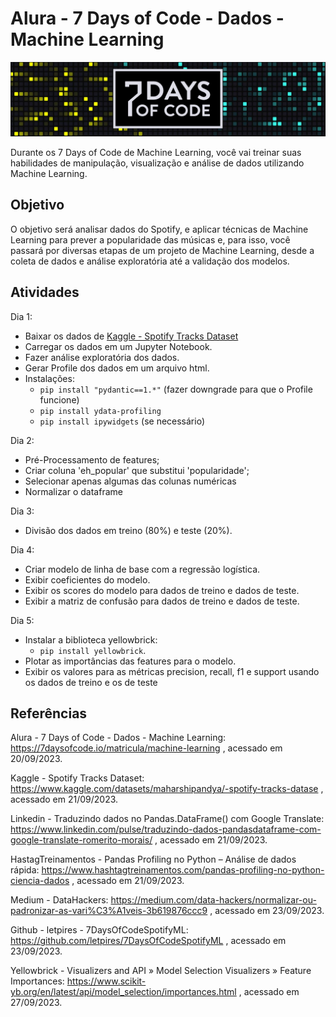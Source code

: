 # Alura - 7 Days of Code - Dados - Machine Learning
![7DayOfCode-Logo](../imgs/7DaysOfCode-Logo.jpg)

Durante os 7 Days of Code de Machine Learning, você vai treinar suas habilidades de manipulação, 
visualização e análise de dados utilizando Machine Learning. 


## Objetivo
O objetivo será analisar dados do Spotify, 
e aplicar técnicas de Machine Learning para prever a popularidade das músicas e, para isso, 
você passará por diversas etapas de um projeto de Machine Learning, 
desde a coleta de dados e análise exploratória até a validação dos modelos.


## Atividades
Dia 1:
- Baixar os dados de [Kaggle - Spotify Tracks Dataset](https://www.kaggle.com/datasets/maharshipandya/-spotify-tracks-datase)
- Carregar os dados em um Jupyter Notebook.
- Fazer análise exploratória dos dados.
- Gerar Profile dos dados em um arquivo html.
- Instalações:
  * `pip install "pydantic==1.*"` (fazer downgrade para que o Profile funcione)
  * `pip install ydata-profiling`
  * `pip install ipywidgets` (se necessário)

Dia 2:
- Pré-Processamento de features;
- Criar coluna 'eh_popular' que substitui 'popularidade';
- Selecionar apenas algumas das colunas numéricas
- Normalizar o dataframe

Dia 3:
- Divisão dos dados em treino (80%) e teste (20%).

Dia 4:
- Criar modelo de linha de base com a regressão logística.
- Exibir coeficientes do modelo.
- Exibir os scores do modelo para dados de treino e dados de teste.
- Exibir a matriz de confusão para dados de treino e dados de teste.

Dia 5:
- Instalar a biblioteca yellowbrick: 
    * `pip install yellowbrick`.
- Plotar as importâncias das features para o modelo.
- Exibir os valores para as métricas precision, recall, f1 e support usando os dados de treino e os de teste


## Referências
Alura - 7 Days of Code - Dados - Machine Learning:
https://7daysofcode.io/matricula/machine-learning
 , acessado em 20/09/2023.

Kaggle - Spotify Tracks Dataset:
https://www.kaggle.com/datasets/maharshipandya/-spotify-tracks-datase
 , acessado em 21/09/2023.

Linkedin - Traduzindo dados no Pandas.DataFrame() com Google Translate:
https://www.linkedin.com/pulse/traduzindo-dados-pandasdataframe-com-google-translate-romerito-morais/
 , acessado em 21/09/2023.

HastagTreinamentos - Pandas Profiling no Python – Análise de dados rápida:
https://www.hashtagtreinamentos.com/pandas-profiling-no-python-ciencia-dados
 , acessado em 21/09/2023.

Medium - DataHackers: https://medium.com/data-hackers/normalizar-ou-padronizar-as-vari%C3%A1veis-3b619876ccc9
 , acessado em 23/09/2023.

Github - letpires - 7DaysOfCodeSpotifyML:
https://github.com/letpires/7DaysOfCodeSpotifyML
 , acessado em 23/09/2023.

Yellowbrick - Visualizers and API » Model Selection Visualizers » Feature Importances:
https://www.scikit-yb.org/en/latest/api/model_selection/importances.html
, acessado em 27/09/2023.